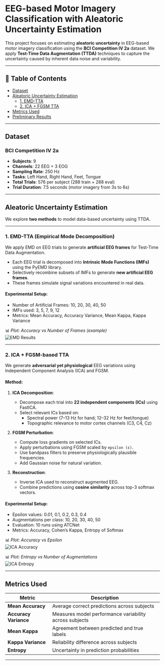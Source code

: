 
# EEG-based Motor Imagery Classification with Aleatoric Uncertainty Estimation

This project focuses on estimating **aleatoric uncertainty** in EEG-based motor imagery classification using the **BCI Competition IV 2a** dataset. We apply **Test-Time Data Augmentation (TTDA)** techniques to capture the uncertainty caused by inherent data noise and variability.

---

## 📌 Table of Contents

- [Dataset](#dataset)
- [Aleatoric Uncertainty Estimation](#aleatoric-uncertainty-estimation)
  - [1. EMD-TTA](#1-emd-tta-empirical-mode-decomposition)
  - [2. ICA + FGSM TTA](#2-ica--fgsm-based-tta)
- [Metrics Used](#metrics-used)
- [Preliminary Results](#preliminary-results)

---

## Dataset

### BCI Competition IV 2a

- **Subjects**: 9
- **Channels**: 22 EEG + 3 EOG
- **Sampling Rate**: 250 Hz
- **Tasks**: Left Hand, Right Hand, Feet, Tongue
- **Total Trials**: 576 per subject (288 train + 288 eval)
- **Trial Duration**: 7.5 seconds (motor imagery from 3s to 6s)

---

## Aleatoric Uncertainty Estimation

We explore **two methods** to model data-based uncertainty using TTDA.

---

### 1. EMD-TTA (Empirical Mode Decomposition)

We apply EMD on EEG trials to generate **artificial EEG frames** for Test-Time Data Augmentation.

- Each EEG trial is decomposed into **Intrinsic Mode Functions (IMFs)** using the PyEMD library.
- Selectively recombine subsets of IMFs to generate **new artificial EEG frames**.
- These frames simulate signal variations encountered in real data.

#### Experimental Setup:
- Number of Artificial Frames: 10, 20, 30, 40, 50
- IMFs used: 3, 5, 7, 9, 12
- Metrics: Mean Accuracy, Accuracy Variance, Mean Kappa, Kappa Variance

📊 _Plot: Accuracy vs Number of Frames (example)_  
![EMD Results](./results_pnd/emd_result.png)

---

### 2. ICA + FGSM-based TTA

We generate **adversarial yet physiological** EEG variations using Independent Component Analysis (ICA) and FGSM.

#### Method:

1. **ICA Decomposition**:
   - Decompose each trial into **22 independent components (ICs)** using FastICA.
   - Select relevant ICs based on:
     - Spectral power (7–13 Hz for hand; 12–32 Hz for feet/tongue)
     - Topographic relevance to motor cortex channels (C3, C4, Cz)

2. **FGSM Perturbation**:
   - Compute loss gradients on selected ICs.
   - Apply perturbations using FGSM scaled by `epsilon (ε)`.
   - Use bandpass filters to preserve physiologically plausible frequencies.
   - Add Gaussian noise for natural variation.

3. **Reconstruction**:
   - Inverse ICA used to reconstruct augmented EEG.
   - Combine predictions using **cosine similarity** across top-3 softmax vectors.

#### Experimental Setup:
- Epsilon values: 0.01, 0.1, 0.2, 0.3, 0.4
- Augmentations per class: 10, 20, 30, 40, 50
- Evaluation: 10 runs using ATCNet
- Metrics: Accuracy, Cohen’s Kappa, Entropy of Softmax

📊 _Plot: Accuracy vs Epsilon_  
![ICA Accuracy](./results/ica_fgsm_accuracy.png)

📊 _Plot: Entropy vs Number of Augmentations_  
![ICA Entropy](./results/ica_fgsm_entropy.png)

---

## Metrics Used

| Metric           | Description |
|------------------|-------------|
| **Mean Accuracy** | Average correct predictions across subjects |
| **Accuracy Variance** | Measures model performance variability across subjects |
| **Mean Kappa**   | Agreement between predicted and true labels |
| **Kappa Variance** | Reliability difference across subjects |
| **Entropy**      | Uncertainty in prediction probabilities |

---



